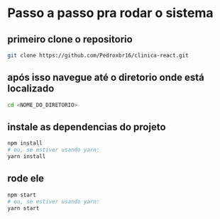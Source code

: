 # Passo a passo pra rodar o sistema

## primeiro clone o repositorio

```bash
git clone https://github.com/Pedroxbr16/clinica-react.git
```
## após isso navegue até o diretorio onde está localizado

```bash
cd <NOME_DO_DIRETORIO>
```

## instale as dependencias do projeto

```bash
npm install
# ou, se estiver usando yarn:
yarn install
```

## rode ele

```bash
npm start
# ou, se estiver usando yarn:
yarn start
```